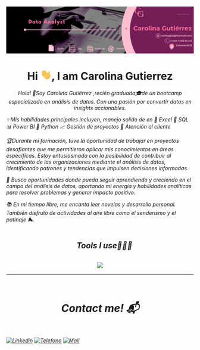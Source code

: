 ![Banner](https://github.com/Calvarez0312/Calvarez0312/blob/main/Banner.jpg)
<h1 align="center">Hi <img src="https://raw.githubusercontent.com/ABSphreak/ABSphreak/master/gifs/Hi.gif" width="30px">, I am Carolina Gutierrez </h1>

<p align="center">
  <em>
    Hola! 👋Soy Carolina Gutiérrez ,recién graduada🎓de un bootcamp especializado en análisis de datos. Con una pasión por convertir datos en insights accionables.

✨Mis habilidades principales incluyen, manejo solido de en 
🧮 Excel
💾 SQL
📊 Power BI 
🐍 Python 
📈 Gestión de proyectos 
🤝 Atención al cliente 

🏆Durante mi formación, tuve la oportunidad de trabajar en proyectos desafiantes que me permitieron aplicar mis conocimientos en áreas especificas. Estoy entusiasmada con la posibilidad de contribuir al crecimiento de las organizaciones mediante el análisis de datos, identificando patrones y tendencias que impulsen decisiones informadas.

🚀 Busco oportunidades donde pueda seguir aprendiendo y creciendo en el campo del análisis de datos, aportando mi energía y habilidades analíticas para resolver problemas y generar impacto positivo. 

📚 En mi tiempo libre, me encanta leer novelas y desarrollo personal. También disfruto de actividades al aire libre como el senderismo y el patinaje 🛼.


<!--h1 without bottom border-->
<div id="user-content-toc">
  <ul align="center">
    <summary><h2 style="display: inline-block">Tools I use👨🏻‍💻</h2></summary>
  </ul>
</div>
<!--tech stack icons-->
<p align="center">
  <a href="https://skillicons.dev">
    <img src="https://skillicons.dev/icons?i=git,discord,github,ai,py,sqlite,vscode&perline=14" />
  </a>
</p>

<hr>
<Br>
<h1 align="center">Contact me! 📬</h1>
<Br>

<p align="center">

[![Linkedin](https://img.icons8.com/fluency/48/000000/linkedin.png "Linkedin")](https://www.linkedin.com/in/carolina-guti%C3%A9rrez-alvarez-45967112b/) [![Telefono](https://img.icons8.com/fluency/48/000000/phone-disconnected.png "Telefono")](tel:(+54)1155954322) [![Mail](https://img.icons8.com/fluency/48/000000/apple-mail.png "Mail")](caritopj45@hotmsil.com)
</p>






